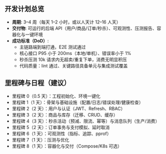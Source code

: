 ## 开发计划总览

- **周期**: 3–4 周（每天 1–2 小时，或以人天计 12–16 人天）
- **交付物**: 可运行的后端 API（用户/商品/订单/秒杀）、可观测性、压测报告、容器化与一键环境
- **成功标准（DoD）**:
    - 主链路端到端打通，E2E 测试通过
    - 核心接口 P95 小于 200ms（本地/单机）、错误率小于 1%
    - 秒杀压测 10k 请求内无超卖/重复下单，消费无明显积压
    - 代码质量：lint 通过、关键路径具备单元与集成测试覆盖

## 里程碑与日程（建议）

- 里程碑 0（0.5 天）：工程初始化、环境一键化
- 里程碑 1（1 天）：骨架与基础设施（配置/日志/错误处理/健康检查）
- 里程碑 2（2 天）：用户与认证（JWT、Refresh、RBAC）
- 里程碑 3（2 天）：商品与库存（迁移、CRUD、缓存）
- 里程碑 4（3 天）：秒杀活动（预减、限流、幂等）与消息队列（生产/消费）
- 里程碑 5（2 天）：订单事务与支付模拟、延时取消
- 里程碑 6（1 天）：可观测性（指标、追踪、pprof）
- 里程碑 7（1 天）：压测与优化
- 里程碑 8（1 天）：容器化与交付（Compose/K8s 可选）
